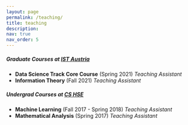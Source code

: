 ```yaml
---
layout: page
permalink: /teaching/
title: teaching
description: 
nav: true
nav_order: 5
---
```


##### Graduate Courses at <a href="https://ist.ac.at/en/home/">IST Austria</a> 


- **Data Science Track Core Course** (Spring 2021)
*Teaching Assistant*
- **Information Theory** (Fall 2021)
*Teaching Assistant*

##### Undergrad Courses at  <a href="https://cs.hse.ru/en/">CS HSE</a> 


- **Machine Learning** (Fall 2017 - Spring 2018)
*Teaching Assistant*
- **Mathematical Analysis** (Spring 2017)
*Teaching Assistant*
